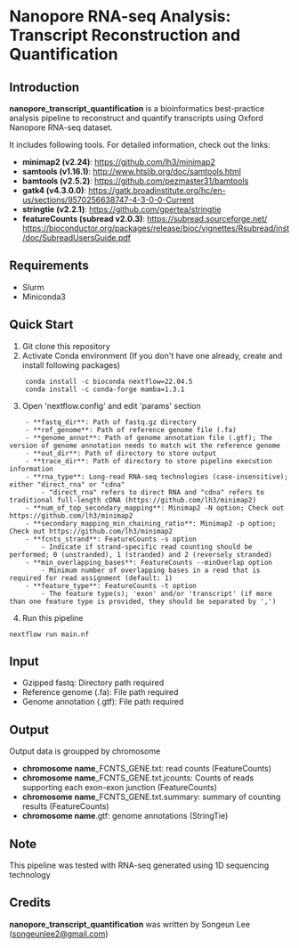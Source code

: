 # Nanopore RNA-seq Analysis: Transcript Reconstruction and Quantification


## Introduction
**nanopore_transcript_quantification** is a bioinformatics best-practice analysis pipeline to reconstruct and quantify transcripts using Oxford Nanopore RNA-seq dataset.

It includes following tools. For detailed information, check out the links:
  - **minimap2 (v2.24)**: https://github.com/lh3/minimap2
  - **samtools (v1.16.1)**: http://www.htslib.org/doc/samtools.html
  - **bamtools (v2.5.2)**: https://github.com/pezmaster31/bamtools
  - **gatk4 (v4.3.0.0)**: https://gatk.broadinstitute.org/hc/en-us/sections/9570256638747-4-3-0-0-Current
  - **stringtie (v2.2.1)**: https://github.com/gpertea/stringtie
  - **featureCounts (subread v2.0.3)**: https://subread.sourceforge.net/ https://bioconductor.org/packages/release/bioc/vignettes/Rsubread/inst/doc/SubreadUsersGuide.pdf


## Requirements
  - Slurm
  - Miniconda3


## Quick Start
1. Git clone this repository 
2. Activate Conda environment (If you don't have one already, create and install following packages)
```
    conda install -c bioconda nextflow=22.04.5
    conda install -c conda-forge mamba=1.3.1
``` 
3. Open 'nextflow.config' and edit 'params' section 
```
    - **fastq_dir**: Path of fastq.gz directory
    - **ref_genome**: Path of reference genome file (.fa) 
    - **genome_annot**: Path of genome annotation file (.gtf); The version of genome annotation needs to match wit the reference genome
    - **out_dir**: Path of directory to store output
    - **trace_dir**: Path of directory to store pipeline execution information
    - **rna_type**: Long-read RNA-seq technologies (case-insensitive); either "direct_rna" or "cdna"
        - "direct_rna" refers to direct RNA and "cdna" refers to traditional full-length cDNA (https://github.com/lh3/minimap2)
    - **num_of_top_secondary_mapping**: Minimap2 -N option; Check out https://github.com/lh3/minimap2
    - **secondary_mapping_min_chaining_ratio**: Minimap2 -p option; Check out https://github.com/lh3/minimap2
    - **fcnts_strand**: FeatureCounts -s option
        - Indicate if strand-specific read counting should be performed; 0 (unstranded), 1 (stranded) and 2 (reversely stranded)
    - **min_overlapping_bases**: FeatureCounts --minOverlap option
        - Minimum number of overlapping bases in a read that is required for read assignment (default: 1) 
    - **feature_type**: FeatureCounts -t option
        - The feature type(s); 'exon' and/or 'transcript' (if more than one feature type is provided, they should be separated by ',')  
```
4. Run this pipeline  
```
nextflow run main.nf
```


## Input
- Gzipped fastq: Directory path required
- Reference genome (.fa): File path required
- Genome annotation (.gtf): File path required 


## Output
Output data is groupped by chromosome
- **chromosome name**_FCNTS_GENE.txt: read counts (FeatureCounts)
- **chromosome name**_FCNTS_GENE.txt.jcounts: Counts of reads supporting each exon-exon junction (FeatureCounts)
- **chromosome name**_FCNTS_GENE.txt.summary: summary of counting results (FeatureCounts)
- **chromosome name**.gtf: genome annotations (StringTie)


## Note
 This pipeline was tested with RNA-seq generated using 1D sequencing technology 


## Credits
 **nanopore_transcript_quantification** was written by Songeun Lee (songeunlee2@gmail.com)
